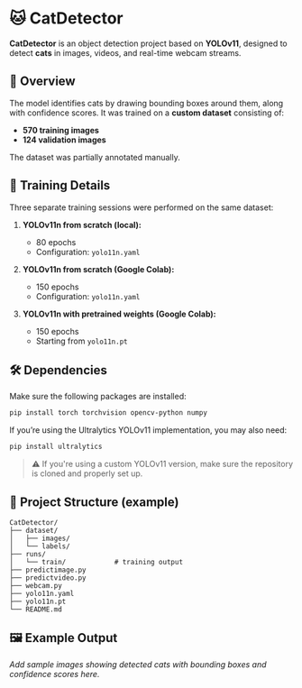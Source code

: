 # 🐱 CatDetector

**CatDetector** is an object detection project based on **YOLOv11**, designed to detect **cats** in images, videos, and real-time webcam streams.

## 📌 Overview

The model identifies cats by drawing bounding boxes around them, along with confidence scores. It was trained on a **custom dataset** consisting of:

- **570 training images**
- **124 validation images**

The dataset was partially annotated manually.

## 🧠 Training Details

Three separate training sessions were performed on the same dataset:

1. **YOLOv11n from scratch (local):**
   - 80 epochs  
   - Configuration: `yolo11n.yaml`

2. **YOLOv11n from scratch (Google Colab):**
   - 150 epochs  
   - Configuration: `yolo11n.yaml`

3. **YOLOv11n with pretrained weights (Google Colab):**
   - 150 epochs  
   - Starting from `yolo11n.pt`

## 🛠️ Dependencies

Make sure the following packages are installed:

```bash
pip install torch torchvision opencv-python numpy
```

If you’re using the Ultralytics YOLOv11 implementation, you may also need:

```bash
pip install ultralytics
```

> ⚠️ If you're using a custom YOLOv11 version, make sure the repository is cloned and properly set up.

## 📂 Project Structure (example)

```
CatDetector/
├── dataset/
│   ├── images/
│   └── labels/
├── runs/
│   └── train/            # training output
├── predictimage.py
├── predictvideo.py
├── webcam.py
├── yolo11n.yaml
├── yolo11n.pt
└── README.md
```

## 🖼️ Example Output

*Add sample images showing detected cats with bounding boxes and confidence scores here.*
